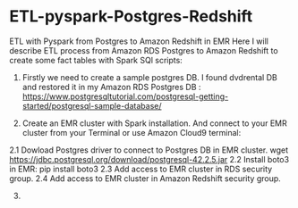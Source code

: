# ETL-pyspark-Postgres-Redshift
ETL with Pyspark from Postgres to Amazon Redshift in EMR
Here I will describe ETL process from Amazon RDS Postgres to Amazon Redshift to create some fact tables with Spark SQl scripts: 


1. Firstly we need to create a sample postgres DB. I found dvdrental DB and restored it in my Amazon RDS Postgres DB : https://www.postgresqltutorial.com/postgresql-getting-started/postgresql-sample-database/


2. Create an EMR cluster with Spark installation. And connect to your EMR cluster from your Terminal or use Amazon Cloud9 terminal: 

2.1 Dowload Postgres driver to connect to Postgres DB in EMR cluster. wget https://jdbc.postgresql.org/download/postgresql-42.2.5.jar 
2.2 Install boto3 in EMR: pip install boto3
2.3 Add access to EMR cluster in RDS security group.
2.4 Add access to EMR cluster in Amazon Redshift security group.


3. 
